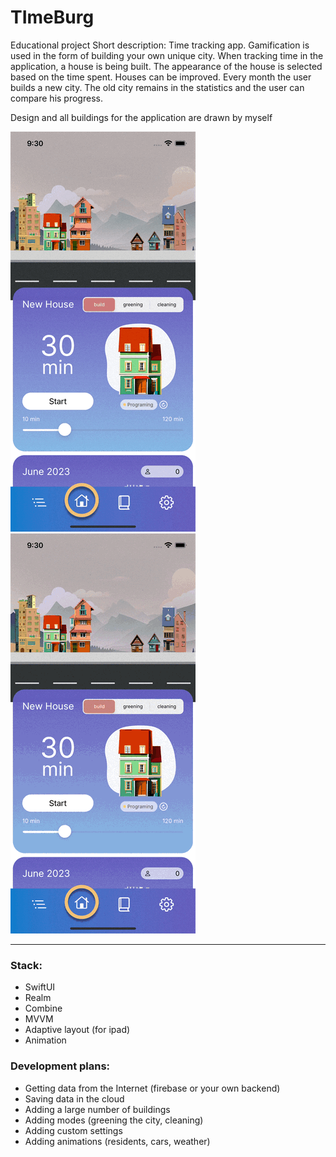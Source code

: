 # TImeBurg

Educational project
Short description:
Time tracking app.
Gamification is used in the form of building your own unique city. When tracking time in the application, a house is being built. The appearance of the house is selected based on the time spent. Houses can be improved.
Every month the user builds a new city. The old city remains in the statistics and the user can compare his progress.


Design and all buildings for the application are drawn by myself


![mountains](https://github.com/NeboLej/TImeBurg/blob/master/Timeburg1.gif "Пейзаж с горами")
![mountains](https://github.com/NeboLej/TImeBurg/blob/master/Timeburg2.gif "Пейзаж с горами")


*********
### Stack:
* SwiftUI
* Realm
* Combine
* MVVM
* Adaptive layout (for ipad)
* Animation

### Development plans:
* Getting data from the Internet (firebase or your own backend)
* Saving data in the cloud
* Adding a large number of buildings
* Adding modes (greening the city, cleaning)
* Adding custom settings
* Adding animations (residents, cars, weather)
